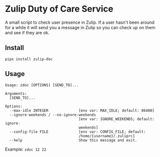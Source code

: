 # Zulip Duty of Care Service

A small script to check user presence in Zulip. If a user hasn't been around for a while it will send you a message in Zulip so you can check up on them and see if they are ok.

## Install

`pipx install zulip-doc`

## Usage

```
Usage: zdoc [OPTIONS] [SEND_TO]...

Arguments:
  [SEND_TO]...

Options:
  --max-idle INTEGER              [env var: MAX_IDLE; default: 86400]
  --ignore-weekends / --no-ignore-weekends
                                  [env var: IGNORE_WEEKENDS; default: ignore-
                                  weekends]
  --config-file FILE              [env var: CONFIG_FILE; default:
                                  /home/{username}/.zuliprc]
  --help                          Show this message and exit.
```

Example: `zdoc 12 22`
